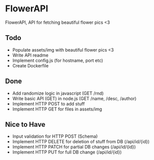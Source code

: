 # FlowerAPI

FlowerAPI, API for fetching beautiful flower pics <3

## Todo
* Populate assets/img with beautiful flower pics <3 
* Write API readme
* Implement config.js (for hostname, port etc)
* Create Dockerfile 

## Done
* Add randomize logic in javascript (GET /rnd)
* Write basic API (GET) in node.js (GET /name, /desc, /author)
* Implement HTTP POST to add stuff
* Implement HTTP GET for files in assets/img

## Nice to Have
* Input validation for HTTP POST (Schema)
* Implement HTTP DELETE for deletion of stuff from DB (/api/id/{id})
* Implement HTTP PATCH for partial DB changes (/api/id/{id})
* Implement HTTP PUT for full DB change (/api/id/{id})